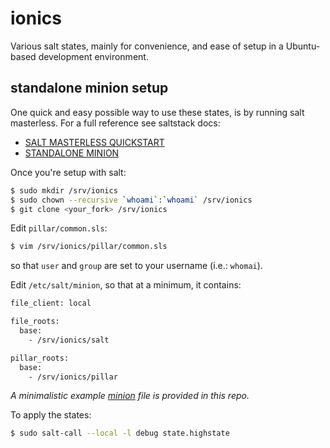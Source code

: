 # ionics
Various salt states, mainly for convenience, and ease of setup in a Ubuntu-based
development environment.

## standalone minion setup

One quick and easy possible way to use these states, is by running salt
masterless. For a full reference see saltstack docs:

* [SALT MASTERLESS QUICKSTART](https://docs.saltstack.com/en/latest/topics/tutorials/quickstart.html)
* [STANDALONE MINION](https://docs.saltstack.com/en/latest/topics/tutorials/standalone_minion.html)

Once you're setup with salt:

```bash
$ sudo mkdir /srv/ionics
$ sudo chown --recursive `whoami`:`whoami` /srv/ionics
$ git clone <your_fork> /srv/ionics
```

Edit `pillar/common.sls`:

```bash
$ vim /srv/ionics/pillar/common.sls
```

so that `user` and `group` are set to your username (i.e.: `whomai`).

Edit `/etc/salt/minion`, so that at a minimum, it contains:

```bash
file_client: local

file_roots:
  base:
    - /srv/ionics/salt

pillar_roots:
  base:
    - /srv/ionics/pillar
```

*A minimalistic example [minion](minion) file is provided in this repo.*

To apply the states:

```bash
$ sudo salt-call --local -l debug state.highstate
```
